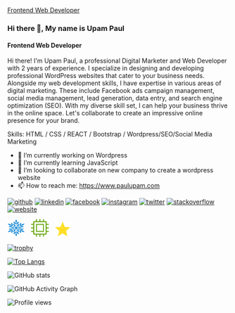 [Frontend Web Developer ](https://paulupam.com/)
### Hi there 👋, My name is Upam Paul
#### Frontend Web Developer 


Hi there! I'm Upam Paul, a professional Digital Marketer and Web Developer with 2 years of experience. I specialize in designing and developing professional WordPress websites that cater to your business needs. Alongside my web development skills, I have expertise in various areas of digital marketing. These include Facebook ads campaign management, social media management, lead generation, data entry, and search engine optimization (SEO). With my diverse skill set, I can help your business thrive in the online space. Let's collaborate to create an impressive online presence for your brand.

Skills: HTML / CSS / REACT / Bootstrap / Wordpress/SEO/Social Media Marketing

- 🔭 I’m currently working on Wordpress 
- 🌱 I’m currently learning JavaScript 
- 👯 I’m looking to collaborate on new company to create a wordpress website 
- 📫 How to reach me: https://www.paulupam.com 


[<img src='https://cdn.jsdelivr.net/npm/simple-icons@3.0.1/icons/github.svg' alt='github' height='40'>](https://github.com/https://github.com/PaulUpam)  [<img src='https://cdn.jsdelivr.net/npm/simple-icons@3.0.1/icons/linkedin.svg' alt='linkedin' height='40'>](https://www.linkedin.com/in/https://www.linkedin.com/in/upam-paul//)  [<img src='https://cdn.jsdelivr.net/npm/simple-icons@3.0.1/icons/facebook.svg' alt='facebook' height='40'>](https://www.facebook.com/https://www.facebook.com/anuvob.upam)  [<img src='https://cdn.jsdelivr.net/npm/simple-icons@3.0.1/icons/instagram.svg' alt='instagram' height='40'>](https://www.instagram.com/https://www.instagram.com/paul_upam//)  [<img src='https://cdn.jsdelivr.net/npm/simple-icons@3.0.1/icons/twitter.svg' alt='twitter' height='40'>](https://twitter.com/https://twitter.com/paul_upam)  [<img src='https://cdn.jsdelivr.net/npm/simple-icons@3.0.1/icons/stackoverflow.svg' alt='stackoverflow' height='40'>](https://stackoverflow.com/users/https://stackoverflow.com/users/22006033/paul-upam)  [<img src='https://cdn.jsdelivr.net/npm/simple-icons@3.0.1/icons/icloud.svg' alt='website' height='40'>](https://www.paulupam.com/)  

<a href='https://archiveprogram.github.com/'><img src='https://raw.githubusercontent.com/acervenky/animated-github-badges/master/assets/acbadge.gif' width='40' height='40'></a> <a href='https://docs.github.com/en/developers'><img src='https://raw.githubusercontent.com/acervenky/animated-github-badges/master/assets/devbadge.gif' width='40' height='40'></a> <a href='https://stars.github.com/'><img src='https://raw.githubusercontent.com/acervenky/animated-github-badges/master/assets/starbadge.gif' width='35' height='35'></a> 

[![trophy](https://github-profile-trophy.vercel.app/?username=https://github.com/PaulUpam)](https://github.com/ryo-ma/github-profile-trophy)

[![Top Langs](https://github-readme-stats.vercel.app/api/top-langs/?username=https://github.com/PaulUpam)](https://github.com/anuraghazra/github-readme-stats)

![GitHub stats](https://github-readme-stats.vercel.app/api?username=https://github.com/PaulUpam&show_icons=true)  

![GitHub Activity Graph](https://activity-graph.herokuapp.com/graph?username=https://github.com/PaulUpam)  

![Profile views](https://gpvc.arturio.dev/https://github.com/PaulUpam)  
